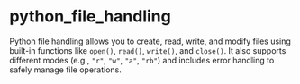 # python_file_handling
Python file handling allows you to create, read, write, and modify files using built-in functions like `open()`, `read()`, `write()`, and `close()`. It also supports different modes (e.g., `"r"`, `"w"`, `"a"`, `"rb"`) and includes error handling to safely manage file operations.
